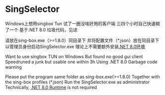 # SingSelector

Windows上想用singbox Tun
试了一圈没啥好用的客户端
三四个小时自己快速糊了一个
基于.NET 8.0
垃圾代码，见谅

请放在sing-box.exe（>=1.8.0）同目录下
并将配置文件（*.json）放在同目录下
以管理员身份启动SingSelector.exe
理论上不需要额外安装[.NET 8.0环境](https://dotnet.microsoft.com/en-us/download/dotnet/8.0)

Want to use singbox TUN on Windows
But found no good gui client
Speedruned a junk but usable one within 3h
Using .NET 8.0
Garbage code warning

Please put the program same folder as sing-box.exe(>=1.8.0)
Together with the sing-box profiles (*.json)
Run the SingSelector.exe as administrator
Technically, [.NET 8.0 Runtime](https://dotnet.microsoft.com/en-us/download/dotnet/8.0) is not required
